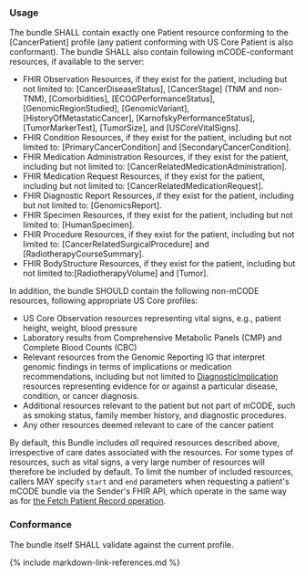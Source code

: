 ### Usage

The bundle SHALL contain exactly one Patient resource conforming to the [CancerPatient] profile (any patient conforming with US Core Patient is also conformant). The bundle SHALL also contain following mCODE-conformant resources, if available to the server:

* FHIR Observation Resources, if they exist for the patient, including but not limited to: [CancerDiseaseStatus], [CancerStage] (TNM and non-TNM), [Comorbidities], [ECOGPerformanceStatus], [GenomicRegionStudied], [GenomicVariant], [HistoryOfMetastaticCancer], [KarnofskyPerformanceStatus], [TumorMarkerTest], [TumorSize], and [USCoreVitalSigns].
* FHIR Condition Resources, if they exist for the patient, including but not limited to: [PrimaryCancerCondition] and [SecondaryCancerCondition].
* FHIR Medication Administration Resources, if they exist for the patient, including but not limited to: [CancerRelatedMedicationAdministration].
* FHIR Medication Request Resources, if they exist for the patient, including but not limited to: [CancerRelatedMedicationRequest].
* FHIR Diagnostic Report Resources, if they exist for the patient, including but not limited to: [GenomicsReport].
* FHIR Specimen Resources, if they exist for the patient, including but not limited to: [HumanSpecimen].
* FHIR Procedure Resources, if they exist for the patient, including but not limited to: [CancerRelatedSurgicalProcedure] and [RadiotherapyCourseSummary].
* FHIR BodyStructure Resources, if they exist for the patient, including but not limited to:[RadiotherapyVolume] and [Tumor].

In addition, the bundle SHOULD contain the following non-mCODE resources, following appropriate US Core profiles:

* US Core Observation resources representing vital signs, e.g., patient height, weight, blood pressure
* Laboratory results from Comprehensive Metabolic Panels (CMP) and Complete Blood Counts (CBC)
* Relevant resources from the Genomic Reporting IG that interpret genomic findings in terms of implications or medication recommendations, including but not limited to [DiagnosticImplication](http://hl7.org/fhir/uv/genomics-reporting/STU2/StructureDefinition-diagnostic-implication.html) resources representing evidence for or against a particular disease, condition, or cancer diagnosis.
* Additional resources relevant to the patient but not part of mCODE, such as smoking status, family member history, and diagnostic procedures.
* Any other resources deemed relevant to care of the cancer patient

By default, this Bundle includes _all_ required resources described above, irrespective of care dates associated with the resources. For some types of resources, such as vital signs, a very large number of resources will therefore be included by default. To limit the number of included resources, callers MAY specify `start` and `end` parameters when requesting a patient's mCODE bundle via the Sender's FHIR API, which operate in the same way as for [the Fetch Patient Record operation](https://www.hl7.org/fhir/operation-patient-everything.html).

### Conformance

The bundle itself SHALL validate against the current profile.

{% include markdown-link-references.md %}
